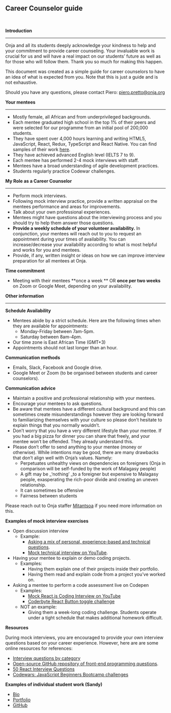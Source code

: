 ## Career Counselor guide
<br/>


**Introduction**



---


Onja and all its students deeply acknowledge your kindness to help and your commitment to provide career counseling. Your invaluable work is crucial for us and will have a real impact on our students’ future as well as for those who will follow them. Thank you so much for making this happen. 

This document was created as a simple guide for career counselors to have an idea of what is expected from you. Note that this is just a guide and is not exhaustive.

Should you have any questions, please contact Piero: [piero.pretto@onja.org](mailto:piero.pretto@onja.org)

**Your mentees**

---




* Mostly female, all African and from underprivileged backgrounds.
* Each mentee graduated high school in the top 1% of their peers and were selected for our programme from an initial pool of 200,000 students.
* They have spent over 4,000 hours learning and writing HTML5, JavaScript, React, Redux, TypeScript and React Native. You can find samples of their work [here](https://github.com/Betsimisaraka).
* They have achieved advanced English level (IELTS 7 to 9).
* Each mentee has performed 2-4 mock interviews with staff.
* Mentees have a broad understanding of agile development practices.
* Students regularly practice Codewar challenges.

**My Role as a Career Counselor**

---




* Perform mock interviews.
* Following mock interview practice, provide a written appraisal on the mentees performance and areas for improvements.
* Talk about your own professional experiences.
* Mentees might have questions about the interviewing process and you should try to help them answer those questions.
* **Provide a weekly schedule of your volunteer availability.** In conjunction, your mentees will reach out to you to request an appointment during your times of availability. You can increase/decrease your availability according to what is most helpful and works for you and mentees. 
* Provide, if any, written insight or ideas on how we can improve interview preparation for all mentees at Onja.

**Time commitment**



* Meeting with their mentees **once a week ** OR **once per two weeks** on Zoom or Google Meet, depending on your availability.

**Other information**



---


**Schedule Availability**



* Mentees abide by a strict schedule. Here are the following times when they are available for appointments:
    * Monday-Friday between 7am-5pm.
    * Saturday between 8am-4pm.
* Our time zone is East African Time (GMT+3)
* Appointments should not last longer than an hour.

**Communication methods**



* Emails, Slack, Facebook and Google drive.
* Google Meet or Zoom (to be organised between students and career counselors).

**Communication advice**



* Maintain a positive and professional relationship with your mentees. 
* Encourage your mentees to ask questions.
* Be aware that mentees have a different cultural background and this can sometimes create misunderstandings however they are looking forward to familiarizing themselves with your culture so please don’t hesitate to explain things that you normally wouldn’t.
* Don’t worry that you have a very different lifestyle than your mentee. If you had a big pizza for dinner you can share that freely, and your mentee won’t be offended. They already understand this. 
* Please don’t offer to send anything to your mentee (money or otherwise). While intentions may be good, there are many drawbacks that don’t align well with Onja’s values. Namely:
    * Perpetuates unhealthy views on dependencies on foreigners (Onja in comparison will be self-funded by the work of Malagasy people)
    * A gift may be _‘nothing’ _to a foreigner but expensive to Malagasy people, exasperating the rich-poor divide and creating an uneven relationship. 
    * It can sometimes be offensive
    * Fairness between students

Please reach out to Onja staffer [Mitantsoa](mailto:mitantsoa@onja.org) if you need more information on this.

**Examples of mock interview exercises**



* Open discussion interview
    * Example:
        * [Asking a mix of personal, experience-based and technical questions](https://docs.google.com/document/d/1MCl7RGd9-hpVHZtFbrzsqGSRKaWG4OS-mfFBO_cY7S8/edit?usp=sharing).
        * [Mock technical interview on YouTube](https://www.youtube.com/watch?v=057Rs6CgJnY&t=324s).
* Having your mentee to explain or demo coding projects.
    * Examples:
        * Having them explain one of their projects inside their portfolio.
        * Having them read and explain code from a project you’ve worked on.
* Asking a mentee to perform a code assessment live on Codepen
    * Examples:
        * [Mock React.js Coding Interview on YouTube](https://www.youtube.com/watch?v=gnkrDse9QKc)
        * [Coderbyte React Button toggle challenge](https://coderbyte.com/editor/frontend:React%20Button%20Toggle)
    * NOT an example:
        * Giving them a week-long coding challenge. Students operate under a tight schedule that makes additional homework difficult.

**Resources**

During mock interviews, you are encouraged to provide your own interview questions based on your career experience. However, here are are some online resources for references:



* [Interview questions by category](https://docs.google.com/document/d/1MCl7RGd9-hpVHZtFbrzsqGSRKaWG4OS-mfFBO_cY7S8/edit?usp=sharing)
* [Open-source GitHub repository of front-end programming questions](https://github.com/30-seconds/30-seconds-of-interviews).
* [50 React Interview Questions](https://www.edureka.co/blog/interview-questions/react-interview-questions/)
* [Codewars: JavaScript Beginners Bootcamp challenges](https://www.codewars.com/collections/javascript-beginners-bootcamp)

**Examples of individual student work (Sandy)**



* [Bio](https://onja.org/student/student-9/)
* [Portfolio](https://sandy-portfolio.netlify.app/)
* [GitHub](https://github.com/Voninkazo)